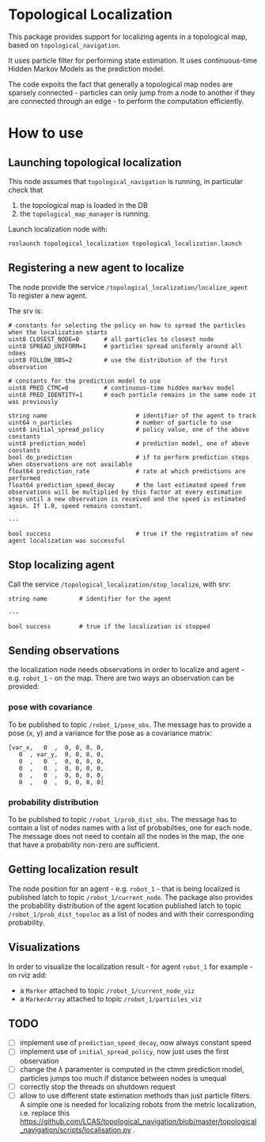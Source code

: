 Topological Localization
======================

This package provides support for localizing agents in a topological map, based on `topological_navigation`. 

It uses particle filter for performing state estimation. It uses continuous-time Hidden Markov Models as the prediction model.

The code expoits the fact that generally a topological map nodes are sparsely connected - particles can only jump from a node to another if they are connected through an edge - to perform the computation efficiently.  

# How to use

## Launching topological localization

This node assumes that `topological_navigation` is running, in particular check that 
1. the topological map is loaded in the DB 
2. the `topological_map_manager` is running.

Launch localization node with:

```
roslaunch topological_localization topological_localization.launch
```

## Registering a new agent to localize

The node provide the service `/topological_localization/localize_agent` To register a new agent.

The srv is:

```
# constants for selecting the policy on how to spread the particles when the localization starts 
uint8 CLOSEST_NODE=0       # all particles to closest node 
uint8 SPREAD_UNIFORM=1     # particles spread uniformly around all ndoes
uint8 FOLLOW_OBS=2         # use the distribution of the first observation

# constants for the prediction model to use
uint8 PRED_CTMC=0          # continuous-time hidden markov model
uint8 PRED_IDENTITY=1      # each particle remains in the same node it was previously

string name                         # identifier of the agent to track
uint64 n_particles                  # number of particle to use 
uint8 initial_spread_policy         # policy value, one of the above constants
uint8 prediction_model              # prediction model, one of above constants 
bool do_prediction                  # if to perform prediction steps when observations are not available
float64 prediction_rate             # rate at which predictions are performed
float64 prediction_speed_decay      # the last estimated speed from observations will be multiplied by this factor at every estimation step until a new observation is received and the speed is estimated again. If 1.0, speed remains constant.

---

bool success                        # true if the registration of new agent localization was successful
```

## Stop localizing agent

Call the service `/topological_localization/stop_localize`, with srv:
```
string name         # identifier for the agent

---

bool success        # true if the localization is stopped 
```

## Sending observations

the localization node needs observations in order to localize and agent - e.g. `robot_1` - on the map. There are two ways an observation can be provided:

### pose with covariance 
To be published to topic `/robot_1/pose_obs`. The message has to provide a pose (x, y) and a variance for the pose as a covariance matrix: 
```
[var_x,   0  ,  0, 0, 0, 0,
   0  , var_y,  0, 0, 0, 0,
   0  ,   0  ,  0, 0, 0, 0, 
   0  ,   0  ,  0, 0, 0, 0, 
   0  ,   0  ,  0, 0, 0, 0, 
   0  ,   0  ,  0, 0, 0, 0]
```

### probability distribution
To be published to topic `/robot_1/prob_dist_obs`. The message has to contain a list of nodes names with a list of probabilties, one for each node. The message does not need to contain all the nodes in the map, the one that have a probability non-zero are sufficient.

## Getting localization result

The node position for an agent - e.g. `robot_1` - that is being localized is published latch to topic `/robot_1/current_node`. The package also provides the probability distribution of the agent location published latch to topic `/robot_1/prob_dist_topoloc` as a list of nodes and with their corresponding probability.

## Visualizations

In order to visualize the localization result - for agent `robot_1` for example - on rviz add:
- a `Marker` attached to topic `/robot_1/current_node_viz`
- a `MarkerArray` attached to topic `/robot_1/particles_viz` 

## TODO
- [ ] implement use of `prediction_speed_decay`, now always constant speed
- [ ] implement use of `initial_spread_policy`, now just uses the first observation
- [ ] change the $\lambda$ paramenter is computed in the ctmm prediction model, particles jumps too much if distance between nodes is unequal
- [ ] correctly stop the threads on shutdown request
- [ ] allow to use different state estimation methods than just particle filters. A simple one is needed for localizing robots from the metric localization, i.e. replace this https://github.com/LCAS/topological_navigation/blob/master/topological_navigation/scripts/localisation.py .
